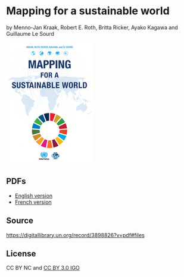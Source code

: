 # Mapping for a sustainable world
by Menno-Jan Kraak, Robert E. Roth, Britta Ricker, Ayako Kagawa and Guillaume Le Sourd

![front page](https://github.com/furuhashilab/Mapping4asustainableworld/blob/main/assets/img/small_3898826_0.jpg?raw=true)

## PDFs
 * [English version](https://github.com/furuhashilab/Mapping4asustainableworld/blob/main/MappingforaSustainableWorld20210603.pdf)
 * [French version](https://github.com/furuhashilab/Mapping4asustainableworld/blob/main/CartographierpourUNmondeDurable.pdf)

## Source
https://digitallibrary.un.org/record/3898826?v=pdf#files

## License
CC BY NC and [CC BY 3.0 IGO](https://creativecommons.org/licenses/by/3.0/igo/)

